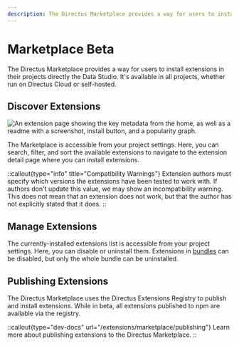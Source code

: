 ```yaml
---
description: The Directus Marketplace provides a way for users to install extensions in their projects directly the Data Studio.
---
```


# Marketplace Beta

The Directus Marketplace provides a way for users to install extensions in their projects directly the Data Studio. It's available in all projects, whether run on Directus Cloud or self-hosted.

## Discover Extensions

![An extension page showing the key metadata from the home, as well as a readme with a screenshot, install button, and a popularity graph.](https://product-team.directus.app/assets/98118508-cea1-487c-a57b-ea7a44fb44ff.png)

The Marketplace is accessible from your project settings. Here, you can search, filter, and sort the available extensions to navigate to the extension detail page where you can install extensions.

::callout{type="info" title="Compatibility Warnings"}
Extension authors must specify which versions the extensions have been tested to work with. If authors don't update this value, we may show an incompatibility warning. This does not mean that an extension does not work, but that the author has not explicitly stated that it does.
::

## Manage Extensions

The currently-installed extensions list is accessible from your project settings. Here, you can disable or uninstall them. Extensions in [bundles](/extensions/bundles) can be disabled, but only the whole bundle can be uninstalled.

## Publishing Extensions

The Directus Marketplace uses the Directus Extensions Registry to publish and install extensions. While in beta, all extensions published to npm are available via the registry.

::callout{type="dev-docs" url="/extensions/marketplace/publishing"}
Learn more about publishing extensions to the Directus Marketplace.
::
